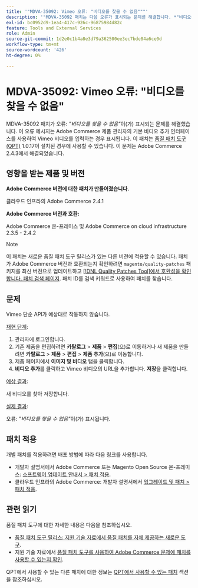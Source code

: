 ```yaml
---
title: '"MDVA-35092: Vimeo 오류: "비디오를 찾을 수 없음"""'
description: '"MDVA-35092 패치는 다음 오류가 표시되는 문제를 해결합니다. *"비디오를 찾을 수 없음"*. 이 오류 메시지는 Adobe Commerce 제품 관리자의 기본 비디오 추가 인터페이스를 사용하여 Vimeo 비디오를 입력하는 경우 표시됩니다. 이 패치는 [Quality Patches Tool (QPT)](/help/announcements/adobe-commerce-announcements/magento-quality-patches-released-new-tool-to-self-serve-quality-patches.md) 1.0.17이 설치된 경우 사용할 수 있습니다. Adobe Commerce 2.4.3에서 문제가 해결되었습니다.'''
exl-id: bc0952d9-1ea4-417c-926c-96875984d82c
feature: Tools and External Services
role: Admin
source-git-commit: 1d2e0c1b4a8e3d79a362500ee3ec7bde84a6ce0d
workflow-type: tm+mt
source-wordcount: '426'
ht-degree: 0%

---
```


# MDVA-35092: Vimeo 오류: &quot;비디오를 찾을 수 없음&quot;

MDVA-35092 패치가 오류: *&quot;비디오를 찾을 수 없음&quot;*&#x200B;이(가) 표시되는 문제를 해결했습니다. 이 오류 메시지는 Adobe Commerce 제품 관리자의 기본 비디오 추가 인터페이스를 사용하여 Vimeo 비디오를 입력하는 경우 표시됩니다. 이 패치는 [품질 패치 도구(QPT)](/help/announcements/adobe-commerce-announcements/magento-quality-patches-released-new-tool-to-self-serve-quality-patches.md) 1.0.17이 설치된 경우에 사용할 수 있습니다. 이 문제는 Adobe Commerce 2.4.3에서 해결되었습니다.

## 영향을 받는 제품 및 버전

**Adobe Commerce 버전에 대한 패치가 만들어졌습니다.**

클라우드 인프라의 Adobe Commerce 2.4.1

**Adobe Commerce 버전과 호환:**

Adobe Commerce 온-프레미스 및 Adobe Commerce on cloud infrastructure 2.3.5 - 2.4.2

>[!NOTE]
>
>이 패치는 새로운 품질 패치 도구 릴리스가 있는 다른 버전에 적용할 수 있습니다. 패치가 Adobe Commerce 버전과 호환되는지 확인하려면 `magento/quality-patches` 패키지를 최신 버전으로 업데이트하고 [[!DNL Quality Patches Tool]에서 호환성을 확인합니다. 패치 검색 페이지](https://devdocs.magento.com/quality-patches/tool.html#patch-grid). 패치 ID를 검색 키워드로 사용하여 패치를 찾습니다.

## 문제

Vimeo 단순 API가 예상대로 작동하지 않습니다.

<u>재현 단계</u>:

1. 관리자에 로그인합니다.
1. 기존 제품을 편집하려면 **카탈로그** > **제품** > **편집**(으)로 이동하거나 새 제품을 만들려면 **카탈로그** > **제품** > **편집** > **제품 추가**(으)로 이동합니다.
1. 제품 페이지에서 **이미지 및 비디오** 탭을 클릭합니다.
1. **비디오 추가**&#x200B;를 클릭하고 Vimeo 비디오의 URL을 추가합니다. **저장**&#x200B;을 클릭합니다.

<u>예상 결과</u>:

새 비디오를 찾아 저장합니다.

<u>실제 결과</u>:

오류: *&quot;비디오를 찾을 수 없음&quot;*&#x200B;이(가) 표시됩니다.

## 패치 적용

개별 패치를 적용하려면 배포 방법에 따라 다음 링크를 사용합니다.

* 개발자 설명서에서 Adobe Commerce 또는 Magento Open Source 온-프레미스: [소프트웨어 업데이트 안내서 > 패치 적용](https://devdocs.magento.com/guides/v2.4/comp-mgr/patching/mqp.html).
* 클라우드 인프라의 Adobe Commerce: 개발자 설명서에서 [업그레이드 및 패치 > 패치 적용](https://devdocs.magento.com/cloud/project/project-patch.html).

## 관련 읽기

품질 패치 도구에 대한 자세한 내용은 다음을 참조하십시오.

* [품질 패치 도구 릴리스: 지원 기술 자료에서 품질 패치를 자체 제공하는 새로운 도구](/help/announcements/adobe-commerce-announcements/magento-quality-patches-released-new-tool-to-self-serve-quality-patches.md).
* 지원 기술 자료에서 [품질 패치 도구를 사용하여 Adobe Commerce 문제에 패치를 사용할 수 있는지 확인](/help/support-tools/patches-available-in-qpt-tool/check-patch-for-magento-issue-with-magento-quality-patches.md).

QPT에서 사용할 수 있는 다른 패치에 대한 정보는 [QPT에서 사용할 수 있는 패치](https://support.magento.com/hc/en-us/sections/360010506631-Patches-available-in-QPT-tool-) 섹션을 참조하십시오.
